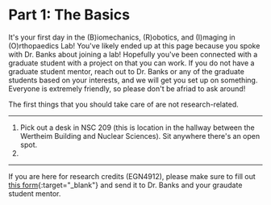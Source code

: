 # Part 1: The Basics

It's your first day in the (B)iomechanics, (R)obotics, and (I)maging in (O)rthopaedics Lab! You've likely ended up at this page because you spoke with Dr. Banks about joining a lab! Hopefully you've been connected with a graduate student with a project on that you can work. If you do not have a graduate student mentor, reach out to Dr. Banks or any of the graduate students based on your interests, and we will get you set up on something. Everyone is extremely friendly, so please don't be afriad to ask around!

The first things that you should take care of are not research-related.

-------------

1. Pick out a desk in NSC 209 (this is location in the hallway between the Wertheim Building and Nuclear Sciences). Sit anywhere there's an open spot.
2. 



--------------
If you are here for research credits (EGN4912), please make sure to fill out [this form](https://www.eng.ufl.edu/graduate/wp-content/uploads/sites/44/2018/09/EGN-4912-Syllabus-and-Registration-Form.pdf){:target="_blank"} and send it to Dr. Banks and your graudate student mentor.